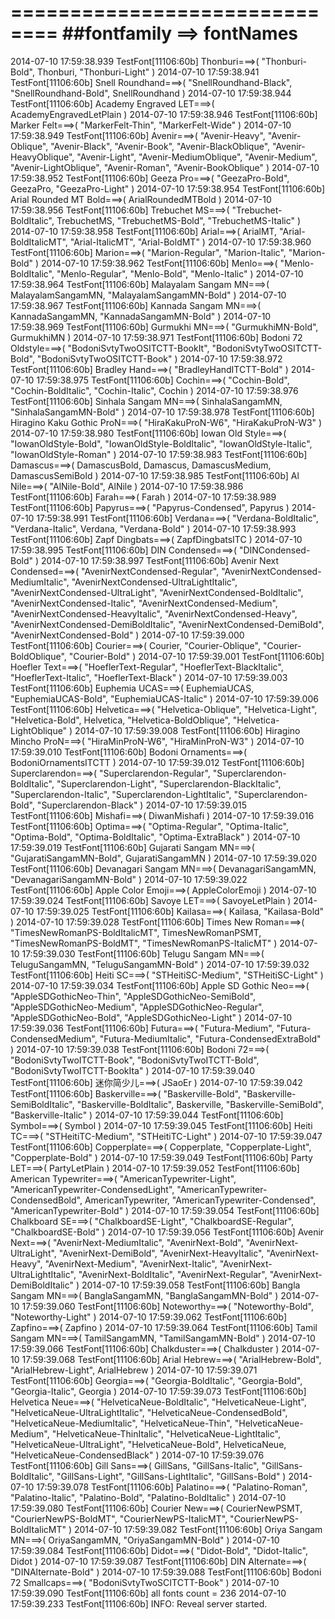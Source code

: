 
==============================
##fontfamily ==> fontNames
==============================

2014-07-10 17:59:38.939 TestFont[11106:60b] Thonburi===>(
    "Thonburi-Bold",
    Thonburi,
    "Thonburi-Light"
)
2014-07-10 17:59:38.941 TestFont[11106:60b] Snell Roundhand===>(
    "SnellRoundhand-Black",
    "SnellRoundhand-Bold",
    SnellRoundhand
)
2014-07-10 17:59:38.944 TestFont[11106:60b] Academy Engraved LET===>(
    AcademyEngravedLetPlain
)
2014-07-10 17:59:38.946 TestFont[11106:60b] Marker Felt===>(
    "MarkerFelt-Thin",
    "MarkerFelt-Wide"
)
2014-07-10 17:59:38.949 TestFont[11106:60b] Avenir===>(
    "Avenir-Heavy",
    "Avenir-Oblique",
    "Avenir-Black",
    "Avenir-Book",
    "Avenir-BlackOblique",
    "Avenir-HeavyOblique",
    "Avenir-Light",
    "Avenir-MediumOblique",
    "Avenir-Medium",
    "Avenir-LightOblique",
    "Avenir-Roman",
    "Avenir-BookOblique"
)
2014-07-10 17:59:38.952 TestFont[11106:60b] Geeza Pro===>(
    "GeezaPro-Bold",
    GeezaPro,
    "GeezaPro-Light"
)
2014-07-10 17:59:38.954 TestFont[11106:60b] Arial Rounded MT Bold===>(
    ArialRoundedMTBold
)
2014-07-10 17:59:38.956 TestFont[11106:60b] Trebuchet MS===>(
    "Trebuchet-BoldItalic",
    TrebuchetMS,
    "TrebuchetMS-Bold",
    "TrebuchetMS-Italic"
)
2014-07-10 17:59:38.958 TestFont[11106:60b] Arial===>(
    ArialMT,
    "Arial-BoldItalicMT",
    "Arial-ItalicMT",
    "Arial-BoldMT"
)
2014-07-10 17:59:38.960 TestFont[11106:60b] Marion===>(
    "Marion-Regular",
    "Marion-Italic",
    "Marion-Bold"
)
2014-07-10 17:59:38.962 TestFont[11106:60b] Menlo===>(
    "Menlo-BoldItalic",
    "Menlo-Regular",
    "Menlo-Bold",
    "Menlo-Italic"
)
2014-07-10 17:59:38.964 TestFont[11106:60b] Malayalam Sangam MN===>(
    MalayalamSangamMN,
    "MalayalamSangamMN-Bold"
)
2014-07-10 17:59:38.967 TestFont[11106:60b] Kannada Sangam MN===>(
    KannadaSangamMN,
    "KannadaSangamMN-Bold"
)
2014-07-10 17:59:38.969 TestFont[11106:60b] Gurmukhi MN===>(
    "GurmukhiMN-Bold",
    GurmukhiMN
)
2014-07-10 17:59:38.971 TestFont[11106:60b] Bodoni 72 Oldstyle===>(
    "BodoniSvtyTwoOSITCTT-BookIt",
    "BodoniSvtyTwoOSITCTT-Bold",
    "BodoniSvtyTwoOSITCTT-Book"
)
2014-07-10 17:59:38.972 TestFont[11106:60b] Bradley Hand===>(
    "BradleyHandITCTT-Bold"
)
2014-07-10 17:59:38.975 TestFont[11106:60b] Cochin===>(
    "Cochin-Bold",
    "Cochin-BoldItalic",
    "Cochin-Italic",
    Cochin
)
2014-07-10 17:59:38.976 TestFont[11106:60b] Sinhala Sangam MN===>(
    SinhalaSangamMN,
    "SinhalaSangamMN-Bold"
)
2014-07-10 17:59:38.978 TestFont[11106:60b] Hiragino Kaku Gothic ProN===>(
    "HiraKakuProN-W6",
    "HiraKakuProN-W3"
)
2014-07-10 17:59:38.980 TestFont[11106:60b] Iowan Old Style===>(
    "IowanOldStyle-Bold",
    "IowanOldStyle-BoldItalic",
    "IowanOldStyle-Italic",
    "IowanOldStyle-Roman"
)
2014-07-10 17:59:38.983 TestFont[11106:60b] Damascus===>(
    DamascusBold,
    Damascus,
    DamascusMedium,
    DamascusSemiBold
)
2014-07-10 17:59:38.985 TestFont[11106:60b] Al Nile===>(
    "AlNile-Bold",
    AlNile
)
2014-07-10 17:59:38.986 TestFont[11106:60b] Farah===>(
    Farah
)
2014-07-10 17:59:38.989 TestFont[11106:60b] Papyrus===>(
    "Papyrus-Condensed",
    Papyrus
)
2014-07-10 17:59:38.991 TestFont[11106:60b] Verdana===>(
    "Verdana-BoldItalic",
    "Verdana-Italic",
    Verdana,
    "Verdana-Bold"
)
2014-07-10 17:59:38.993 TestFont[11106:60b] Zapf Dingbats===>(
    ZapfDingbatsITC
)
2014-07-10 17:59:38.995 TestFont[11106:60b] DIN Condensed===>(
    "DINCondensed-Bold"
)
2014-07-10 17:59:38.997 TestFont[11106:60b] Avenir Next Condensed===>(
    "AvenirNextCondensed-Regular",
    "AvenirNextCondensed-MediumItalic",
    "AvenirNextCondensed-UltraLightItalic",
    "AvenirNextCondensed-UltraLight",
    "AvenirNextCondensed-BoldItalic",
    "AvenirNextCondensed-Italic",
    "AvenirNextCondensed-Medium",
    "AvenirNextCondensed-HeavyItalic",
    "AvenirNextCondensed-Heavy",
    "AvenirNextCondensed-DemiBoldItalic",
    "AvenirNextCondensed-DemiBold",
    "AvenirNextCondensed-Bold"
)
2014-07-10 17:59:39.000 TestFont[11106:60b] Courier===>(
    Courier,
    "Courier-Oblique",
    "Courier-BoldOblique",
    "Courier-Bold"
)
2014-07-10 17:59:39.001 TestFont[11106:60b] Hoefler Text===>(
    "HoeflerText-Regular",
    "HoeflerText-BlackItalic",
    "HoeflerText-Italic",
    "HoeflerText-Black"
)
2014-07-10 17:59:39.003 TestFont[11106:60b] Euphemia UCAS===>(
    EuphemiaUCAS,
    "EuphemiaUCAS-Bold",
    "EuphemiaUCAS-Italic"
)
2014-07-10 17:59:39.006 TestFont[11106:60b] Helvetica===>(
    "Helvetica-Oblique",
    "Helvetica-Light",
    "Helvetica-Bold",
    Helvetica,
    "Helvetica-BoldOblique",
    "Helvetica-LightOblique"
)
2014-07-10 17:59:39.008 TestFont[11106:60b] Hiragino Mincho ProN===>(
    "HiraMinProN-W6",
    "HiraMinProN-W3"
)
2014-07-10 17:59:39.010 TestFont[11106:60b] Bodoni Ornaments===>(
    BodoniOrnamentsITCTT
)
2014-07-10 17:59:39.012 TestFont[11106:60b] Superclarendon===>(
    "Superclarendon-Regular",
    "Superclarendon-BoldItalic",
    "Superclarendon-Light",
    "Superclarendon-BlackItalic",
    "Superclarendon-Italic",
    "Superclarendon-LightItalic",
    "Superclarendon-Bold",
    "Superclarendon-Black"
)
2014-07-10 17:59:39.015 TestFont[11106:60b] Mishafi===>(
    DiwanMishafi
)
2014-07-10 17:59:39.016 TestFont[11106:60b] Optima===>(
    "Optima-Regular",
    "Optima-Italic",
    "Optima-Bold",
    "Optima-BoldItalic",
    "Optima-ExtraBlack"
)
2014-07-10 17:59:39.019 TestFont[11106:60b] Gujarati Sangam MN===>(
    "GujaratiSangamMN-Bold",
    GujaratiSangamMN
)
2014-07-10 17:59:39.020 TestFont[11106:60b] Devanagari Sangam MN===>(
    DevanagariSangamMN,
    "DevanagariSangamMN-Bold"
)
2014-07-10 17:59:39.022 TestFont[11106:60b] Apple Color Emoji===>(
    AppleColorEmoji
)
2014-07-10 17:59:39.024 TestFont[11106:60b] Savoye LET===>(
    SavoyeLetPlain
)
2014-07-10 17:59:39.025 TestFont[11106:60b] Kailasa===>(
    Kailasa,
    "Kailasa-Bold"
)
2014-07-10 17:59:39.028 TestFont[11106:60b] Times New Roman===>(
    "TimesNewRomanPS-BoldItalicMT",
    TimesNewRomanPSMT,
    "TimesNewRomanPS-BoldMT",
    "TimesNewRomanPS-ItalicMT"
)
2014-07-10 17:59:39.030 TestFont[11106:60b] Telugu Sangam MN===>(
    TeluguSangamMN,
    "TeluguSangamMN-Bold"
)
2014-07-10 17:59:39.032 TestFont[11106:60b] Heiti SC===>(
    "STHeitiSC-Medium",
    "STHeitiSC-Light"
)
2014-07-10 17:59:39.034 TestFont[11106:60b] Apple SD Gothic Neo===>(
    "AppleSDGothicNeo-Thin",
    "AppleSDGothicNeo-SemiBold",
    "AppleSDGothicNeo-Medium",
    "AppleSDGothicNeo-Regular",
    "AppleSDGothicNeo-Bold",
    "AppleSDGothicNeo-Light"
)
2014-07-10 17:59:39.036 TestFont[11106:60b] Futura===>(
    "Futura-Medium",
    "Futura-CondensedMedium",
    "Futura-MediumItalic",
    "Futura-CondensedExtraBold"
)
2014-07-10 17:59:39.038 TestFont[11106:60b] Bodoni 72===>(
    "BodoniSvtyTwoITCTT-Book",
    "BodoniSvtyTwoITCTT-Bold",
    "BodoniSvtyTwoITCTT-BookIta"
)
2014-07-10 17:59:39.040 TestFont[11106:60b] 迷你简少儿===>(
    JSaoEr
)
2014-07-10 17:59:39.042 TestFont[11106:60b] Baskerville===>(
    "Baskerville-Bold",
    "Baskerville-SemiBoldItalic",
    "Baskerville-BoldItalic",
    Baskerville,
    "Baskerville-SemiBold",
    "Baskerville-Italic"
)
2014-07-10 17:59:39.044 TestFont[11106:60b] Symbol===>(
    Symbol
)
2014-07-10 17:59:39.045 TestFont[11106:60b] Heiti TC===>(
    "STHeitiTC-Medium",
    "STHeitiTC-Light"
)
2014-07-10 17:59:39.047 TestFont[11106:60b] Copperplate===>(
    Copperplate,
    "Copperplate-Light",
    "Copperplate-Bold"
)
2014-07-10 17:59:39.049 TestFont[11106:60b] Party LET===>(
    PartyLetPlain
)
2014-07-10 17:59:39.052 TestFont[11106:60b] American Typewriter===>(
    "AmericanTypewriter-Light",
    "AmericanTypewriter-CondensedLight",
    "AmericanTypewriter-CondensedBold",
    AmericanTypewriter,
    "AmericanTypewriter-Condensed",
    "AmericanTypewriter-Bold"
)
2014-07-10 17:59:39.054 TestFont[11106:60b] Chalkboard SE===>(
    "ChalkboardSE-Light",
    "ChalkboardSE-Regular",
    "ChalkboardSE-Bold"
)
2014-07-10 17:59:39.056 TestFont[11106:60b] Avenir Next===>(
    "AvenirNext-MediumItalic",
    "AvenirNext-Bold",
    "AvenirNext-UltraLight",
    "AvenirNext-DemiBold",
    "AvenirNext-HeavyItalic",
    "AvenirNext-Heavy",
    "AvenirNext-Medium",
    "AvenirNext-Italic",
    "AvenirNext-UltraLightItalic",
    "AvenirNext-BoldItalic",
    "AvenirNext-Regular",
    "AvenirNext-DemiBoldItalic"
)
2014-07-10 17:59:39.058 TestFont[11106:60b] Bangla Sangam MN===>(
    BanglaSangamMN,
    "BanglaSangamMN-Bold"
)
2014-07-10 17:59:39.060 TestFont[11106:60b] Noteworthy===>(
    "Noteworthy-Bold",
    "Noteworthy-Light"
)
2014-07-10 17:59:39.062 TestFont[11106:60b] Zapfino===>(
    Zapfino
)
2014-07-10 17:59:39.064 TestFont[11106:60b] Tamil Sangam MN===>(
    TamilSangamMN,
    "TamilSangamMN-Bold"
)
2014-07-10 17:59:39.066 TestFont[11106:60b] Chalkduster===>(
    Chalkduster
)
2014-07-10 17:59:39.068 TestFont[11106:60b] Arial Hebrew===>(
    "ArialHebrew-Bold",
    "ArialHebrew-Light",
    ArialHebrew
)
2014-07-10 17:59:39.071 TestFont[11106:60b] Georgia===>(
    "Georgia-BoldItalic",
    "Georgia-Bold",
    "Georgia-Italic",
    Georgia
)
2014-07-10 17:59:39.073 TestFont[11106:60b] Helvetica Neue===>(
    "HelveticaNeue-BoldItalic",
    "HelveticaNeue-Light",
    "HelveticaNeue-UltraLightItalic",
    "HelveticaNeue-CondensedBold",
    "HelveticaNeue-MediumItalic",
    "HelveticaNeue-Thin",
    "HelveticaNeue-Medium",
    "HelveticaNeue-ThinItalic",
    "HelveticaNeue-LightItalic",
    "HelveticaNeue-UltraLight",
    "HelveticaNeue-Bold",
    HelveticaNeue,
    "HelveticaNeue-CondensedBlack"
)
2014-07-10 17:59:39.076 TestFont[11106:60b] Gill Sans===>(
    GillSans,
    "GillSans-Italic",
    "GillSans-BoldItalic",
    "GillSans-Light",
    "GillSans-LightItalic",
    "GillSans-Bold"
)
2014-07-10 17:59:39.078 TestFont[11106:60b] Palatino===>(
    "Palatino-Roman",
    "Palatino-Italic",
    "Palatino-Bold",
    "Palatino-BoldItalic"
)
2014-07-10 17:59:39.080 TestFont[11106:60b] Courier New===>(
    CourierNewPSMT,
    "CourierNewPS-BoldMT",
    "CourierNewPS-ItalicMT",
    "CourierNewPS-BoldItalicMT"
)
2014-07-10 17:59:39.082 TestFont[11106:60b] Oriya Sangam MN===>(
    OriyaSangamMN,
    "OriyaSangamMN-Bold"
)
2014-07-10 17:59:39.084 TestFont[11106:60b] Didot===>(
    "Didot-Bold",
    "Didot-Italic",
    Didot
)
2014-07-10 17:59:39.087 TestFont[11106:60b] DIN Alternate===>(
    "DINAlternate-Bold"
)
2014-07-10 17:59:39.088 TestFont[11106:60b] Bodoni 72 Smallcaps===>(
    "BodoniSvtyTwoSCITCTT-Book"
)
2014-07-10 17:59:39.090 TestFont[11106:60b] all fonts count = 236
2014-07-10 17:59:39.233 TestFont[11106:60b]  INFO: Reveal server started.






